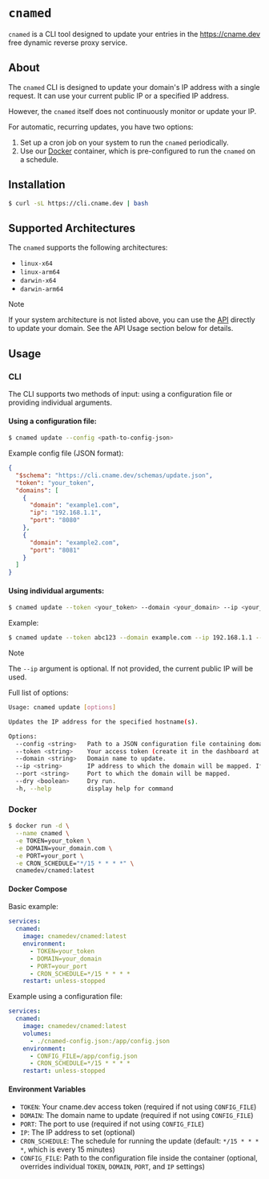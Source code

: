 # `cnamed`

`cnamed` is a CLI tool designed to update your entries in the https://cname.dev free dynamic reverse proxy service.

## About

The `cnamed` CLI is designed to update your domain's IP address with a single request.
It can use your current public IP or a specified IP address.

However, the `cnamed` itself does not continuously monitor or update your IP.

For automatic, recurring updates, you have two options:

1. Set up a cron job on your system to run the `cnamed` periodically.
2. Use our [Docker](#docker) container, which is pre-configured to run the `cnamed` on a schedule.

## Installation

```sh
$ curl -sL https://cli.cname.dev | bash
```

## Supported Architectures

The `cnamed` supports the following architectures:

- `linux-x64`
- `linux-arm64`
- `darwin-x64`
- `darwin-arm64`

> [!NOTE]
> If your system architecture is not listed above, you can use the [API](#api) directly to update your domain.
> See the API Usage section below for details.

## Usage

### CLI

The CLI supports two methods of input: using a configuration file or providing individual arguments.

#### Using a configuration file:

```sh
$ cnamed update --config <path-to-config-json>
```

Example config file (JSON format):

```json
{
  "$schema": "https://cli.cname.dev/schemas/update.json",
  "token": "your_token",
  "domains": [
    {
      "domain": "example1.com",
      "ip": "192.168.1.1",
      "port": "8080"
    },
    {
      "domain": "example2.com",
      "port": "8081"
    }
  ]
}
```

#### Using individual arguments:

```sh
$ cnamed update --token <your_token> --domain <your_domain> --ip <your_ip> --port <your_port>
```

Example:

```sh
$ cnamed update --token abc123 --domain example.com --ip 192.168.1.1 --port 8080
```

> [!NOTE]
> The `--ip` argument is optional. If not provided, the current public IP will be used.

Full list of options:

```sh
Usage: cnamed update [options]

Updates the IP address for the specified hostname(s).

Options:
  --config <string>   Path to a JSON configuration file containing domain updates.
  --token <string>    Your access token (create it in the dashboard at https://cname.dev).
  --domain <string>   Domain name to update.
  --ip <string>       IP address to which the domain will be mapped. If not specified, it will be determined automatically.
  --port <string>     Port to which the domain will be mapped.
  --dry <boolean>     Dry run.
  -h, --help          display help for command
```

### Docker

```sh
$ docker run -d \
  --name cnamed \
  -e TOKEN=your_token \
  -e DOMAIN=your_domain.com \
  -e PORT=your_port \
  -e CRON_SCHEDULE="*/15 * * * *" \
  cnamedev/cnamed:latest
```

#### Docker Compose

Basic example:

```yaml
services:
  cnamed:
    image: cnamedev/cnamed:latest
    environment:
      - TOKEN=your_token
      - DOMAIN=your_domain
      - PORT=your_port
      - CRON_SCHEDULE=*/15 * * * *
    restart: unless-stopped
```

Example using a configuration file:

```yaml
services:
  cnamed:
    image: cnamedev/cnamed:latest
    volumes:
      - ./cnamed-config.json:/app/config.json
    environment:
      - CONFIG_FILE=/app/config.json
      - CRON_SCHEDULE=*/15 * * * *
    restart: unless-stopped
```

#### Environment Variables

- `TOKEN`: Your cname.dev access token (required if not using `CONFIG_FILE`)
- `DOMAIN`: The domain name to update (required if not using `CONFIG_FILE`)
- `PORT`: The port to use (required if not using `CONFIG_FILE`)
- `IP`: The IP address to set (optional)
- `CRON_SCHEDULE`: The schedule for running the update (default: `*/15 * * * *`, which is every 15 minutes)
- `CONFIG_FILE`: Path to the configuration file inside the container (optional, overrides individual `TOKEN`, `DOMAIN`, `PORT`, and `IP` settings)
